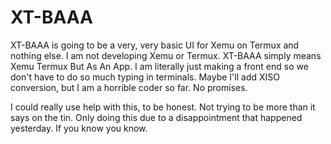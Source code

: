 # XT-BAAA
XT-BAAA is going to be a very, very basic UI for Xemu on Termux and nothing else. I am not developing Xemu or Termux. XT-BAAA simply means Xemu Termux But As An App. I am literally just making a front end so we don't have to do so much typing in terminals. Maybe I'll add XISO conversion, but I am a horrible coder so far. No promises.

I could really use help with this, to be honest. Not trying to be more than it says on the tin. Only doing this due to a disappointment that happened yesterday. If you know you know.
